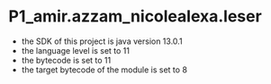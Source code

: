# P1_amir.azzam_nicolealexa.leser
<ul>
<li> the SDK of this project is java version 13.0.1 <br/>
<li> the language level is set to 11 <br/>
<li> the bytecode is set to 11 <br/>
<li> the target bytecode of the module is set to 8 <br/>
</ul>
